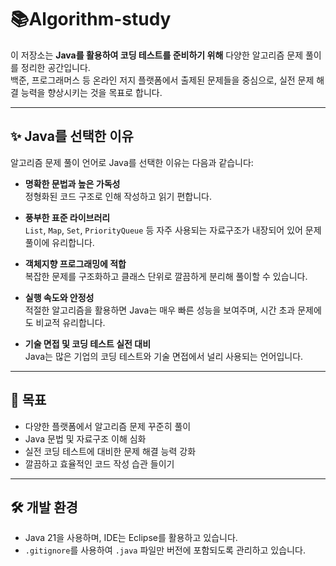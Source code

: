 # 📚Algorithm-study

이 저장소는 **Java를 활용하여 코딩 테스트를 준비하기 위해** 다양한 알고리즘 문제 풀이를 정리한 공간입니다.  
백준, 프로그래머스 등 온라인 저지 플랫폼에서 출제된 문제들을 중심으로, 실전 문제 해결 능력을 향상시키는 것을 목표로 합니다.

---

## ✨ Java를 선택한 이유

알고리즘 문제 풀이 언어로 Java를 선택한 이유는 다음과 같습니다:

- **명확한 문법과 높은 가독성**  
  정형화된 코드 구조로 인해 작성하고 읽기 편합니다.

- **풍부한 표준 라이브러리**  
  `List`, `Map`, `Set`, `PriorityQueue` 등 자주 사용되는 자료구조가 내장되어 있어 문제 풀이에 유리합니다.

- **객체지향 프로그래밍에 적합**  
  복잡한 문제를 구조화하고 클래스 단위로 깔끔하게 분리해 풀이할 수 있습니다.

- **실행 속도와 안정성**  
  적절한 알고리즘을 활용하면 Java는 매우 빠른 성능을 보여주며, 시간 초과 문제에도 비교적 유리합니다.

- **기술 면접 및 코딩 테스트 실전 대비**  
  Java는 많은 기업의 코딩 테스트와 기술 면접에서 널리 사용되는 언어입니다.

---

## 🎯 목표

- 다양한 플랫폼에서 알고리즘 문제 꾸준히 풀이
- Java 문법 및 자료구조 이해 심화
- 실전 코딩 테스트에 대비한 문제 해결 능력 강화
- 깔끔하고 효율적인 코드 작성 습관 들이기

---

## 🛠 개발 환경

- Java 21을 사용하며, IDE는 Eclipse를 활용하고 있습니다.  
- `.gitignore`를 사용하여 `.java` 파일만 버전에 포함되도록 관리하고 있습니다.
